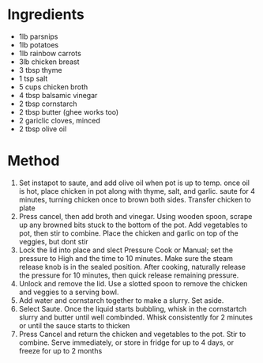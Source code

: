 # Ingredients
- 1lb parsnips
- 1lb potatoes
- 1lb rainbow carrots
- 3lb chicken breast
- 3 tbsp thyme
- 1 tsp salt
- 5 cups chicken broth
- 4 tbsp balsamic vinegar
- 2 tbsp cornstarch
- 2 tbsp butter (ghee works too)
- 2 gariclic cloves, minced
- 2 tbsp olive oil

# Method
1. Set instapot to saute, and add olive oil when pot is up to temp. once oil is hot, place chicken in pot along with thyme, salt, and garlic. saute for 4 minutes, turning chicken once to brown both sides. Transfer chicken to plate
1. Press cancel, then add broth and vinegar. Using wooden spoon, scrape up any browned bits stuck to the bottom of the pot. Add vegetables to pot, then stir to combine. Place the chicken and garlic on top of the veggies, but dont stir
1. Lock the lid into place and slect Pressure Cook or Manual; set the pressure to High and the time to 10 minutes. Make sure the steam release knob is in the sealed position. After cooking, naturally release the pressure for 10 minutes, then quick release remaining pressure.
1. Unlock and remove the lid. Use a slotted spoon to remove the chicken and veggies to a serving bowl.
1. Add water and cornstarch together to make a slurry. Set aside.
1. Select Saute. Once the liquid starts bubbling, whisk in the cornstartch slurry and butter until well combinded. Whisk consistently for 2 minutes or until the sauce starts to thicken
1. Press Cancel and return the chicken and vegetables to the pot. Stir to combine. Serve immediately, or store in fridge for up to 4 days, or freeze for up to 2 months